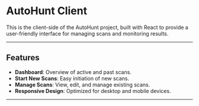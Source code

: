 # AutoHunt Client

This is the client-side of the AutoHunt project, built with React to provide a user-friendly interface for managing scans and monitoring results.

---

## Features

- **Dashboard**: Overview of active and past scans.
- **Start New Scans**: Easy initiation of new scans.
- **Manage Scans**: View, edit, and manage existing scans.
- **Responsive Design**: Optimized for desktop and mobile devices.

---
